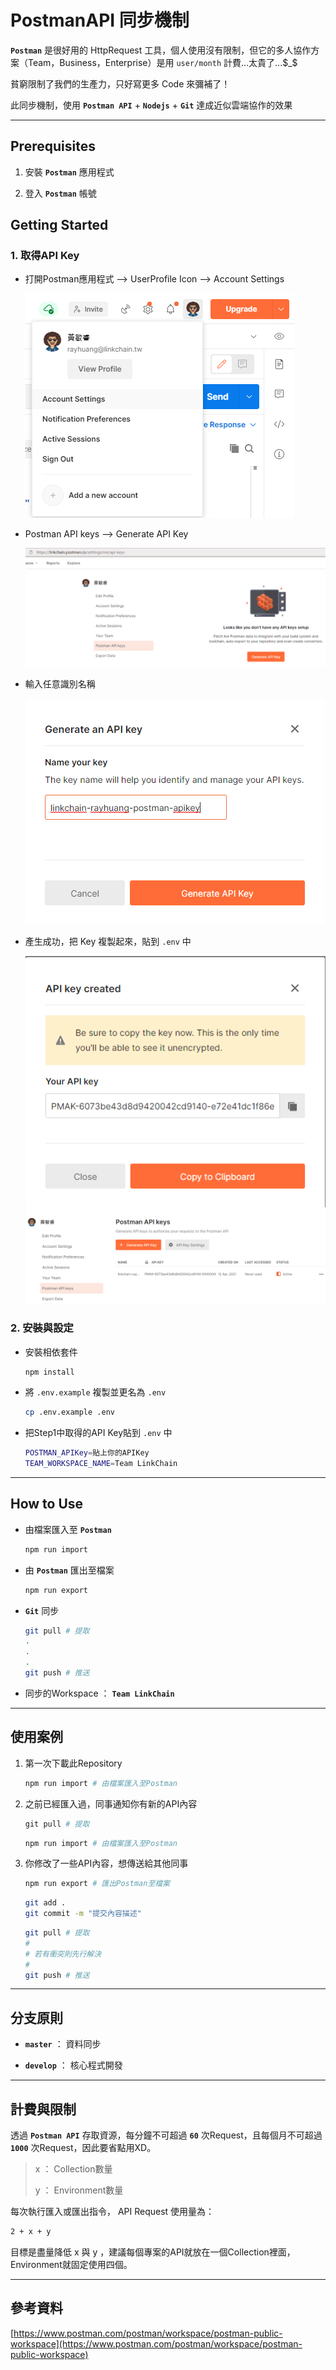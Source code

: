 # **PostmanAPI 同步機制**

**`Postman`** 是很好用的 HttpRequest 工具，個人使用沒有限制，但它的多人協作方案（Team，Business，Enterprise）是用 `user/month` 計費...太貴了...$_$

貧窮限制了我們的生產力，只好寫更多 Code 來彌補了！

此同步機制，使用 **`Postman API`** + **`Nodejs`** + **`Git`** 達成近似雲端協作的效果

---

## Prerequisites

1. 安裝 **`Postman`** 應用程式

2. 登入 **`Postman`** 帳號

## **Getting Started**

### **1. 取得API Key**

* 打開Postman應用程式 --> UserProfile Icon --> Account Settings

    ![01](README/screenshot/01.png)

* Postman API keys --> Generate API Key

    ![02](README/screenshot/02.png)

* 輸入任意識別名稱

    ![03](README/screenshot/03.png)

* 產生成功，把 Key 複製起來，貼到 `.env` 中

    ![04](README/screenshot/04.png)
    ![05](README/screenshot/05.png)

### **2. 安裝與設定**

* 安裝相依套件

    ```sh
    npm install
    ```

* 將 `.env.example` 複製並更名為 `.env`

    ```sh
    cp .env.example .env
    ```

* 把Step1中取得的API Key貼到 `.env` 中

    ```sh
    POSTMAN_APIKey=貼上你的APIKey
    TEAM_WORKSPACE_NAME=Team LinkChain
    ```

---

## **How to Use**

* 由檔案匯入至 **`Postman`**

    ```powershell
    npm run import
    ```

* 由 **`Postman`** 匯出至檔案

    ```powershell
    npm run export
    ```

* **`Git`** 同步

    ```sh
    git pull # 提取
    .
    .
    .
    git push # 推送
    ```

* 同步的Workspace ： **`Team LinkChain`**

---

## 使用案例

1. 第一次下載此Repository

    ```sh
    npm run import # 由檔案匯入至Postman
    ```

2. 之前已經匯入過，同事通知你有新的API內容

    ```powershell
    git pull # 提取
    ```

    ```powershell
    npm run import # 由檔案匯入至Postman
    ```

3. 你修改了一些API內容，想傳送給其他同事

    ```powershell
    npm run export # 匯出Postman至檔案
    ```

    ```bash
    git add .
    git commit -m "提交內容描述"
    ```

    ```bash
    git pull # 提取
    #
    # 若有衝突則先行解決
    #
    git push # 推送
    ```

---

## **分支原則**

* **`master`** ： 資料同步

* **`develop`** ： 核心程式開發

---

## **計費與限制**

透過 **`Postman API`** 存取資源，每分鐘不可超過 **`60`** 次Request，且每個月不可超過 **`1000`** 次Request，因此要省點用XD。

> x ： Collection數量
>
> y ： Environment數量

每次執行匯入或匯出指令， API Request 使用量為：

```sh
2 + x + y
```

目標是盡量降低 x 與 y ，建議每個專案的API就放在一個Collection裡面，Environment就固定使用四個。

---

## 參考資料

[https://www.postman.com/postman/workspace/postman-public-workspace](https://www.postman.com/postman/workspace/postman-public-workspace)